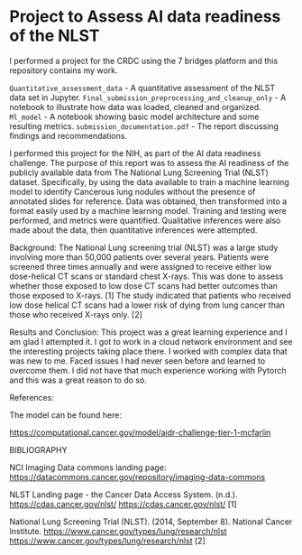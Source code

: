 # Project to Assess AI data readiness of the NLST
I performed a project for the CRDC using the 7 bridges platform and this repository contains my work.


`Quantitative_assessment_data` - A quantitative assessment of the NLST data set in Jupyter.
`Final_submission_preprocessing_and_cleanup_only` - A notebook to illustrate how data was loaded, cleaned and organized.
`Ml_model` - A notebook showing basic model architecture and some resulting metrics.
`submission_documentation.pdf` - The report discussing findings and recommendations.

I performed this project for the NIH, as part of the AI data readiness challenge. 
The purpose of this report was to assess the AI readiness of the publicly available data from The National Lung Screening Trial (NLST) dataset. Specifically, by using the data available to train a machine learning model to identify Cancerous lung nodules without the presence of annotated slides for reference. Data was obtained, then transformed into a format easily used by a machine learning model. Training and testing were performed, and metrics were quantified. Qualitative inferences were also made about the data, then quantitative inferences were attempted.

Background:
The National Lung screening trial (NLST) was a large study involving more than 50,000 patients over several years. Patients were screened three times annually and were assigned to receive either low dose-helical CT scans or standard chest X-rays. This was done to assess whether those exposed to low dose CT scans had better outcomes than those exposed to X-rays. [1] The study indicated that patients who received low dose helical CT scans had a lower risk of dying from lung cancer than those who received X-rays only. [2]


Results and Conclusion:
This project was a great learning experience and I am glad I attempted it. I got to work in a cloud network environment and see the interesting projects taking place there. I worked with complex data that was new to me. Faced issues I had never seen before and learned to overcome them. I did not have that much experience working with Pytorch and this was a great reason to do so. 


References:

The model can be found here:

https://computational.cancer.gov/model/aidr-challenge-tier-1-mcfarlin

BIBLIOGRAPHY

NCI Imaging Data commons landing page: https://datacommons.cancer.gov/repository/imaging-data-commons

NLST Landing page - the Cancer Data Access System. (n.d.). https://cdas.cancer.gov/nlst/
https://cdas.cancer.gov/nlst/   [1]

National Lung Screening Trial (NLST). (2014, September 8). National Cancer Institute. https://www.cancer.gov/types/lung/research/nlst
https://www.cancer.gov/types/lung/research/nlst  [2]

